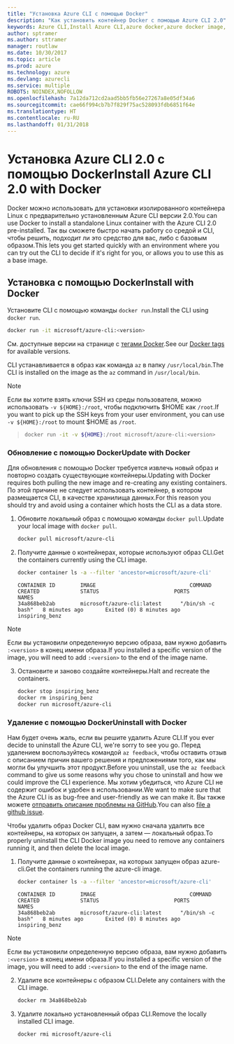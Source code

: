 ```yaml
---
title: "Установка Azure CLI с помощью Docker"
description: "Как установить контейнер Docker с помощью Azure CLI 2.0"
keywords: Azure CLI,Install Azure CLI,azure docker,azure docker image,
author: sptramer
ms.author: sttramer
manager: routlaw
ms.date: 10/30/2017
ms.topic: article
ms.prod: azure
ms.technology: azure
ms.devlang: azurecli
ms.service: multiple
ROBOTS: NOINDEX,NOFOLLOW
ms.openlocfilehash: 7a12da712cd2aad5bb5fb56e27267a8e05df34a6
ms.sourcegitcommit: cae66f994cb7b7f829f75ac528093fdb6851f64e
ms.translationtype: HT
ms.contentlocale: ru-RU
ms.lasthandoff: 01/31/2018
---
```

# <a name="install-azure-cli-20-with-docker"></a><span data-ttu-id="52941-104">Установка Azure CLI 2.0 с помощью Docker</span><span class="sxs-lookup"><span data-stu-id="52941-104">Install Azure CLI 2.0 with Docker</span></span>

<span data-ttu-id="52941-105">Docker можно использовать для установки изолированного контейнера Linux с предварительно установленным Azure CLI версии 2.0.</span><span class="sxs-lookup"><span data-stu-id="52941-105">You can use Docker to install a standalone Linux container with the Azure CLI 2.0 pre-installed.</span></span> <span data-ttu-id="52941-106">Так вы сможете быстро начать работу со средой и CLI, чтобы решить, подходит ли это средство для вас, либо с базовым образом.</span><span class="sxs-lookup"><span data-stu-id="52941-106">This lets you get started quickly with an environment where you can try out the CLI to decide if it's right for you, or allows you to use this as a base image.</span></span>

## <a name="install-with-docker"></a><span data-ttu-id="52941-107">Установка с помощью Docker</span><span class="sxs-lookup"><span data-stu-id="52941-107">Install with Docker</span></span>

<span data-ttu-id="52941-108">Установите CLI с помощью команды `docker run`.</span><span class="sxs-lookup"><span data-stu-id="52941-108">Install the CLI using `docker run`.</span></span>

   ```bash
   docker run -it microsoft/azure-cli:<version>
   ```

<span data-ttu-id="52941-109">См. доступные версии на странице с [тегами Docker](https://hub.docker.com/r/microsoft/azure-cli/tags/).</span><span class="sxs-lookup"><span data-stu-id="52941-109">See our [Docker tags](https://hub.docker.com/r/microsoft/azure-cli/tags/) for available versions.</span></span>

<span data-ttu-id="52941-110">CLI устанавливается в образ как команда `az` в папку `/usr/local/bin`.</span><span class="sxs-lookup"><span data-stu-id="52941-110">The CLI is installed on the image as the `az` command in `/usr/local/bin`.</span></span>

> [!NOTE]
> <span data-ttu-id="52941-111">Если вы хотите взять ключи SSH из среды пользователя, можно использовать `-v ${HOME}:/root`, чтобы подключить $HOME как `/root`.</span><span class="sxs-lookup"><span data-stu-id="52941-111">If you want to pick up the SSH keys from your user environment, you can use `-v ${HOME}:/root` to mount $HOME as `/root`.</span></span>

> ```bash
> docker run -it -v ${HOME}:/root microsoft/azure-cli:<version>
> ```

### <a name="update-with-docker"></a><span data-ttu-id="52941-112">Обновление с помощью Docker</span><span class="sxs-lookup"><span data-stu-id="52941-112">Update with Docker</span></span>

<span data-ttu-id="52941-113">Для обновления с помощью Docker требуется извлечь новый образ и повторно создать существующие контейнеры.</span><span class="sxs-lookup"><span data-stu-id="52941-113">Updating with Docker requires both pulling the new image and re-creating any existing containers.</span></span> <span data-ttu-id="52941-114">По этой причине не следует использовать контейнер, в котором размещается CLI, в качестве хранилища данных.</span><span class="sxs-lookup"><span data-stu-id="52941-114">For this reason you should try and avoid using a container which hosts the CLI as a data store.</span></span>

1. <span data-ttu-id="52941-115">Обновите локальный образ с помощью команды `docker pull`.</span><span class="sxs-lookup"><span data-stu-id="52941-115">Update your local image with `docker pull`.</span></span>

   ```bash
   docker pull microsoft/azure-cli
   ```

2. <span data-ttu-id="52941-116">Получите данные о контейнерах, которые используют образ CLI.</span><span class="sxs-lookup"><span data-stu-id="52941-116">Get the containers currently using the CLI image.</span></span>

   ```bash
   docker container ls -a --filter 'ancestor=microsoft/azure-cli'
   ```

   ```output
   CONTAINER ID        IMAGE                              COMMAND             CREATED             STATUS                        PORTS               NAMES
   34a868beb2ab        microsoft/azure-cli:latest      "/bin/sh -c bash"   8 minutes ago       Exited (0) 8 minutes ago                       inspiring_benz
   ```

  > [!NOTE]
  > <span data-ttu-id="52941-117">Если вы установили определенную версию образа, вам нужно добавить `:<version>` в конец имени образа.</span><span class="sxs-lookup"><span data-stu-id="52941-117">If you installed a specific version of the image, you will need to add `:<version>` to the end of the image name.</span></span>

3. <span data-ttu-id="52941-118">Остановите и заново создайте контейнеры.</span><span class="sxs-lookup"><span data-stu-id="52941-118">Halt and recreate the containers.</span></span>

   ```bash
   docker stop inspiring_benz
   docker rm inspiring_benz
   docker run microsoft/azure-cli
   ```

### <a name="uninstall-with-docker"></a><span data-ttu-id="52941-119">Удаление с помощью Docker</span><span class="sxs-lookup"><span data-stu-id="52941-119">Uninstall with Docker</span></span>

<span data-ttu-id="52941-120">Нам будет очень жаль, если вы решите удалить Azure CLI.</span><span class="sxs-lookup"><span data-stu-id="52941-120">If you ever decide to uninstall the Azure CLI, we're sorry to see you go.</span></span> <span data-ttu-id="52941-121">Перед удалением воспользуйтесь командой `az feedback`, чтобы оставить отзыв с описанием причин вашего решения и предложениями того, как мы могли бы улучшить этот продукт.</span><span class="sxs-lookup"><span data-stu-id="52941-121">Before you uninstall, use the `az feedback` command to give us some reasons why you chose to uninstall and how we could improve the CLI experience.</span></span> <span data-ttu-id="52941-122">Мы хотим убедиться, что Azure CLI не содержит ошибок и удобен в использовании.</span><span class="sxs-lookup"><span data-stu-id="52941-122">We want to make sure that the Azure CLI is as bug-free and user-friendly as we can make it.</span></span> <span data-ttu-id="52941-123">Вы также можете [отправить описание проблемы на GitHub](https://github.com/Azure/azure-cli/issues).</span><span class="sxs-lookup"><span data-stu-id="52941-123">You can also [file a github issue](https://github.com/Azure/azure-cli/issues).</span></span>

<span data-ttu-id="52941-124">Чтобы удалить образ Docker CLI, вам нужно сначала удалить все контейнеры, на которых он запущен, а затем — локальный образ.</span><span class="sxs-lookup"><span data-stu-id="52941-124">To properly uninstall the CLI Docker image you need to remove any containers running it, and then delete the local image.</span></span>

1. <span data-ttu-id="52941-125">Получите данные о контейнерах, на которых запущен образ azure-cli.</span><span class="sxs-lookup"><span data-stu-id="52941-125">Get the containers running the azure-cli image.</span></span>

   ```bash
   docker container ls -a --filter 'ancestor=microsoft/azure-cli'
   ```

   ```output
   CONTAINER ID        IMAGE                              COMMAND             CREATED             STATUS                        PORTS               NAMES
   34a868beb2ab        microsoft/azure-cli:latest      "/bin/sh -c bash"   8 minutes ago       Exited (0) 8 minutes ago                       inspiring_benz
   ```
  > [!NOTE]
  > <span data-ttu-id="52941-126">Если вы установили определенную версию образа, вам нужно добавить `:<version>` в конец имени образа.</span><span class="sxs-lookup"><span data-stu-id="52941-126">If you installed a specific version of the image, you will need to add `:<version>` to the end of the image name.</span></span>

2. <span data-ttu-id="52941-127">Удалите все контейнеры с образом CLI.</span><span class="sxs-lookup"><span data-stu-id="52941-127">Delete any containers with the CLI image.</span></span>

   ```bash
   docker rm 34a868beb2ab
   ```

3. <span data-ttu-id="52941-128">Удалите локально установленный образ CLI.</span><span class="sxs-lookup"><span data-stu-id="52941-128">Remove the locally installed CLI image.</span></span>

   ```bash
   docker rmi microsoft/azure-cli
   ```

